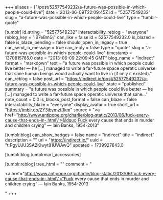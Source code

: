 +++
aliases = ["/post/52577549232/a-future-was-possible-in-which-people-could-live"]
date = 2013-06-09T22:09:45Z
id = "52577549232"
slug = "a-future-was-possible-in-which-people-could-live"
type = "tumblr-quote"

[tumblr]
id_string = "52577549232"
interactability_reblog = "everyone"
reblog_key = "lB7eBmGj"
can_like = false
id = 52577549232.0
is_blazed = false
is_blaze_pending = false
should_open_in_legacy = true
can_send_in_message = true
can_reply = false
type = "quote"
slug = "a-future-was-possible-in-which-people-could-live"
timestamp = 1370815785.0
date = "2013-06-09 22:09:45 GMT"
blog_name = "indirect"
format = "markdown"
text = "a future was possible in which people could live better — he […] managed to write a far-future space operatic universe that sane human beings would actually want to live in (if only it existed)."
can_reblog = false
post_url = "https://indirect.io/post/52577549232/a-future-was-possible-in-which-people-could-live"
state = "published"
summary = "a future was possible in which people could live better — he […] managed to write a far-future space operatic universe that sane..."
note_count = 0.0
is_blocks_post_format = false
can_blaze = false
interactability_blaze = "everyone"
display_avatar = true
short_url = "https://tmblr.co/ZY3jbymztRkm"
source = "<a href=\"http://www.antipope.org/charlie/blog-static/2013/06/fuck-every-cause-that-ends-in-.html\">&ldquo;Fuck every cause that ends in murder and children crying&rdquo; — Iain Banks, 1954-2013</a>"

[tumblr.blog]
can_show_badges = false
name = "indirect"
title = "indirect"
description = ""
url = "https://indirect.io/"
uuid = "t:PgyUJU3SA2Klwyt81UWAwQ"
updated = 1739927643.0

[tumblr.blog.tumblrmart_accessories]

[tumblr.reblog]
tree_html = ""
comment = "<p><a href=\"http://www.antipope.org/charlie/blog-static/2013/06/fuck-every-cause-that-ends-in-.html\">“Fuck every cause that ends in murder and children crying” — Iain Banks, 1954-2013</a></p>"
+++
